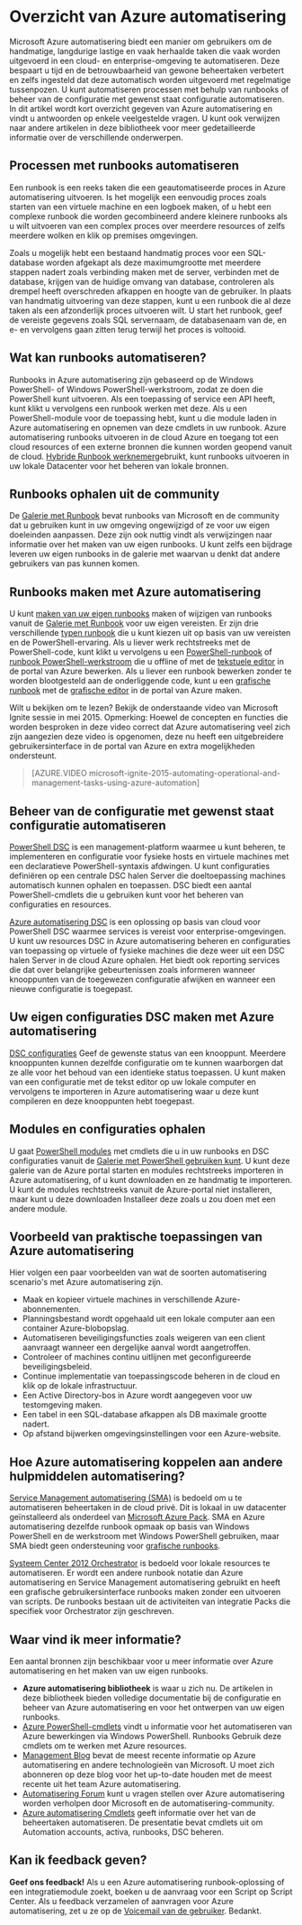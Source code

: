 <properties
    pageTitle="Wat is Azure automatisering | Microsoft Azure"
    description="Welke waarde Azure automatisering bevat informatie en antwoorden op veelgestelde vragen zodat u aan de slag kunt maken, runbooks en Azure automatisering DSC gebruiken."
    services="automation"
    documentationCenter=""
    authors="mgoedtel"
    manager="jwhit"
    editor=""
    keywords="Wat is automatisering, azure automatisering en azure automatisering voorbeelden"/>
<tags
    ms.service="automation"
    ms.workload="tbd"
    ms.tgt_pltfrm="na"
    ms.devlang="na"
    ms.topic="get-started-article" 
    ms.date="05/10/2016"
    ms.author="magoedte;bwren"/>

# <a name="azure-automation-overview"></a>Overzicht van Azure automatisering

Microsoft Azure automatisering biedt een manier om gebruikers om de handmatige, langdurige lastige en vaak herhaalde taken die vaak worden uitgevoerd in een cloud- en enterprise-omgeving te automatiseren. Deze bespaart u tijd en de betrouwbaarheid van gewone beheertaken verbetert en zelfs ingesteld dat deze automatisch worden uitgevoerd met regelmatige tussenpozen. U kunt automatiseren processen met behulp van runbooks of beheer van de configuratie met gewenst staat configuratie automatiseren. In dit artikel wordt kort overzicht gegeven van Azure automatisering en vindt u antwoorden op enkele veelgestelde vragen. U kunt ook verwijzen naar andere artikelen in deze bibliotheek voor meer gedetailleerde informatie over de verschillende onderwerpen.


## <a name="automating-processes-with-runbooks"></a>Processen met runbooks automatiseren

Een runbook is een reeks taken die een geautomatiseerde proces in Azure automatisering uitvoeren. Is het mogelijk een eenvoudig proces zoals starten van een virtuele machine en een logboek maken, of u hebt een complexe runbook die worden gecombineerd andere kleinere runbooks als u wilt uitvoeren van een complex proces over meerdere resources of zelfs meerdere wolken en klik op premises omgevingen.  

Zoals u mogelijk hebt een bestaand handmatig proces voor een SQL-database worden afgekapt als deze maximumgrootte met meerdere stappen nadert zoals verbinding maken met de server, verbinden met de database, krijgen van de huidige omvang van database, controleren als drempel heeft overschreden afkappen en hoogte van de gebruiker. In plaats van handmatig uitvoering van deze stappen, kunt u een runbook die al deze taken als een afzonderlijk proces uitvoeren wilt. U start het runbook, geef de vereiste gegevens zoals SQL servernaam, de databasenaam van de, en e- en vervolgens gaan zitten terug terwijl het proces is voltooid. 


## <a name="what-can-runbooks-automate"></a>Wat kan runbooks automatiseren?

Runbooks in Azure automatisering zijn gebaseerd op de Windows PowerShell- of Windows PowerShell-werkstroom, zodat ze doen die PowerShell kunt uitvoeren. Als een toepassing of service een API heeft, kunt klikt u vervolgens een runbook werken met deze. Als u een PowerShell-module voor de toepassing hebt, kunt u die module laden in Azure automatisering en opnemen van deze cmdlets in uw runbook. Azure automatisering runbooks uitvoeren in de cloud Azure en toegang tot een cloud resources of een externe bronnen die kunnen worden geopend vanuit de cloud. [Hybride Runbook werknemer](automation-hybrid-runbook-worker.md)gebruikt, kunt runbooks uitvoeren in uw lokale Datacenter voor het beheren van lokale bronnen. 


## <a name="getting-runbooks-from-the-community"></a>Runbooks ophalen uit de community

De [Galerie met Runbook](automation-runbook-gallery.md#runbooks-in-runbook-gallery) bevat runbooks van Microsoft en de community dat u gebruiken kunt in uw omgeving ongewijzigd of ze voor uw eigen doeleinden aanpassen. Deze zijn ook nuttig vindt als verwijzingen naar informatie over het maken van uw eigen runbooks. U kunt zelfs een bijdrage leveren uw eigen runbooks in de galerie met waarvan u denkt dat andere gebruikers van pas kunnen komen. 


## <a name="creating-runbooks-with-azure-automation"></a>Runbooks maken met Azure automatisering 

U kunt [maken van uw eigen runbooks](automation-creating-importing-runbook.md) maken of wijzigen van runbooks vanuit de [Galerie met Runbook](http://msdn.microsoft.com/library/azure/dn781422.aspx) voor uw eigen vereisten. Er zijn drie verschillende [typen runbook](automation-runbook-types.md) die u kunt kiezen uit op basis van uw vereisten en de PowerShell-ervaring. Als u liever werk rechtstreeks met de PowerShell-code, kunt klikt u vervolgens u een [PowerShell-runbook](automation-runbook-types.md#powershell-runbooks) of [runbook PowerShell-werkstroom](automation-runbook-types.md#powershell-workflow-runbooks) die u offline of met de [tekstuele editor](http://msdn.microsoft.com/library/azure/dn879137.aspx) in de portal van Azure bewerken. Als u liever een runbook bewerken zonder te worden blootgesteld aan de onderliggende code, kunt u een [grafische runbook](automation-runbook-types.md#graphical-runbooks) met de [grafische editor](automation-graphical-authoring-intro.md) in de portal van Azure maken. 

Wilt u bekijken om te lezen? Bekijk de onderstaande video van Microsoft Ignite sessie in mei 2015. Opmerking: Hoewel de concepten en functies die worden besproken in deze video correct dat Azure automatisering veel zich zijn aangezien deze video is opgenomen, deze nu heeft een uitgebreidere gebruikersinterface in de portal van Azure en extra mogelijkheden ondersteunt.

> [AZURE.VIDEO microsoft-ignite-2015-automating-operational-and-management-tasks-using-azure-automation]


## <a name="automating-configuration-management-with-desired-state-configuration"></a>Beheer van de configuratie met gewenst staat configuratie automatiseren 

[PowerShell DSC](https://technet.microsoft.com/library/dn249912.aspx) is een management-platform waarmee u kunt beheren, te implementeren en configuratie voor fysieke hosts en virtuele machines met een declaratieve PowerShell-syntaxis afdwingen. U kunt configuraties definiëren op een centrale DSC halen Server die doeltoepassing machines automatisch kunnen ophalen en toepassen. DSC biedt een aantal PowerShell-cmdlets die u gebruiken kunt voor het beheren van configuraties en resources.  

[Azure automatisering DSC](automation-dsc-overview.md) is een oplossing op basis van cloud voor PowerShell DSC waarmee services is vereist voor enterprise-omgevingen.  U kunt uw resources DSC in Azure automatisering beheren en configuraties van toepassing op virtuele of fysieke machines die deze weer uit een DSC halen Server in de cloud Azure ophalen.  Het biedt ook reporting services die dat over belangrijke gebeurtenissen zoals informeren wanneer knooppunten van de toegewezen configuratie afwijken en wanneer een nieuwe configuratie is toegepast. 


## <a name="creating-your-own-dsc-configurations-with-azure-automation"></a>Uw eigen configuraties DSC maken met Azure automatisering

[DSC configuraties](automation-dsc-overview.md#azure-automation-dsc-terms) Geef de gewenste status van een knooppunt.  Meerdere knooppunten kunnen dezelfde configuratie om te kunnen waarborgen dat ze alle voor het behoud van een identieke status toepassen.  U kunt maken van een configuratie met de tekst editor op uw lokale computer en vervolgens te importeren in Azure automatisering waar u deze kunt compileren en deze knooppunten hebt toegepast.


## <a name="getting-modules-and-configurations"></a>Modules en configuraties ophalen 

U gaat [PowerShell modules](automation-runbook-gallery.md#modules-in-powershell-gallery) met cmdlets die u in uw runbooks en DSC configuraties vanuit de [Galerie met PowerShell gebruiken kunt](http://www.powershellgallery.com/). U kunt deze galerie van de Azure portal starten en modules rechtstreeks importeren in Azure automatisering, of u kunt downloaden en ze handmatig te importeren. U kunt de modules rechtstreeks vanuit de Azure-portal niet installeren, maar kunt u deze downloaden Installeer deze zoals u zou doen met een andere module. 


## <a name="example-practical-applications-of-azure-automation"></a>Voorbeeld van praktische toepassingen van Azure automatisering 

Hier volgen een paar voorbeelden van wat de soorten automatisering scenario's met Azure automatisering zijn. 

* Maak en kopieer virtuele machines in verschillende Azure-abonnementen. 
* Planningsbestand wordt opgehaald uit een lokale computer aan een container Azure-blobopslag. 
* Automatiseren beveiligingsfuncties zoals weigeren van een client aanvraagt wanneer een dergelijke aanval wordt aangetroffen. 
* Controleer of machines continu uitlijnen met geconfigureerde beveiligingsbeleid.
* Continue implementatie van toepassingscode beheren in de cloud en klik op de lokale infrastructuur. 
* Een Active Directory-bos in Azure wordt aangegeven voor uw testomgeving maken. 
* Een tabel in een SQL-database afkappen als DB maximale grootte nadert. 
* Op afstand bijwerken omgevingsinstellingen voor een Azure-website. 


## <a name="how-does-azure-automation-relate-to-other-automation-tools"></a>Hoe Azure automatisering koppelen aan andere hulpmiddelen automatisering?

[Service Management automatisering (SMA)](http://technet.microsoft.com/library/dn469260.aspx) is bedoeld om u te automatiseren beheertaken in de cloud privé. Dit is lokaal in uw datacenter geïnstalleerd als onderdeel van [Microsoft Azure Pack](https://www.microsoft.com/en-us/server-cloud/). SMA en Azure automatisering dezelfde runbook opmaak op basis van Windows PowerShell en de werkstroom met Windows PowerShell gebruiken, maar SMA biedt geen ondersteuning voor [grafische runbooks](automation-graphical-authoring-intro.md).  

[Systeem Center 2012 Orchestrator](http://technet.microsoft.com/library/hh237242.aspx) is bedoeld voor lokale resources te automatiseren. Er wordt een andere runbook notatie dan Azure automatisering en Service Management automatisering gebruikt en heeft een grafische gebruikersinterface runbooks maken zonder een uitvoeren van scripts. De runbooks bestaan uit de activiteiten van integratie Packs die specifiek voor Orchestrator zijn geschreven. 


## <a name="where-can-i-get-more-information"></a>Waar vind ik meer informatie? 

Een aantal bronnen zijn beschikbaar voor u meer informatie over Azure automatisering en het maken van uw eigen runbooks. 

* **Azure automatisering bibliotheek** is waar u zich nu. De artikelen in deze bibliotheek bieden volledige documentatie bij de configuratie en beheer van Azure automatisering en voor het ontwerpen van uw eigen runbooks. 
* [Azure PowerShell-cmdlets](http://msdn.microsoft.com/library/jj156055.aspx) vindt u informatie voor het automatiseren van Azure bewerkingen via Windows PowerShell. Runbooks Gebruik deze cmdlets om te werken met Azure resources. 
* [Management Blog](https://azure.microsoft.com/blog/tag/azure-automation/) bevat de meest recente informatie op Azure automatisering en andere technologieën van Microsoft. U moet zich abonneren op deze blog voor het up-to-date houden met de meest recente uit het team Azure automatisering. 
* [Automatisering Forum](http://go.microsoft.com/fwlink/p/?LinkId=390561) kunt u vragen stellen over Azure automatisering worden verholpen door Microsoft en de automatisering-community. 
* [Azure automatisering Cmdlets](https://msdn.microsoft.com/library/mt244122.aspx) geeft informatie over het van de beheertaken automatiseren. De presentatie bevat cmdlets uit om Automation accounts, activa, runbooks, DSC beheren.


## <a name="can-i-provide-feedback"></a>Kan ik feedback geven? 

**Geef ons feedback!** Als u een Azure automatisering runbook-oplossing of een integratiemodule zoekt, boeken u de aanvraag voor een Script op Script Center. Als u feedback verzamelen of aanvragen voor Azure automatisering, zet u ze op de [Voicemail van de gebruiker](http://feedback.windowsazure.com/forums/34192--general-feedback). Bedankt. 


